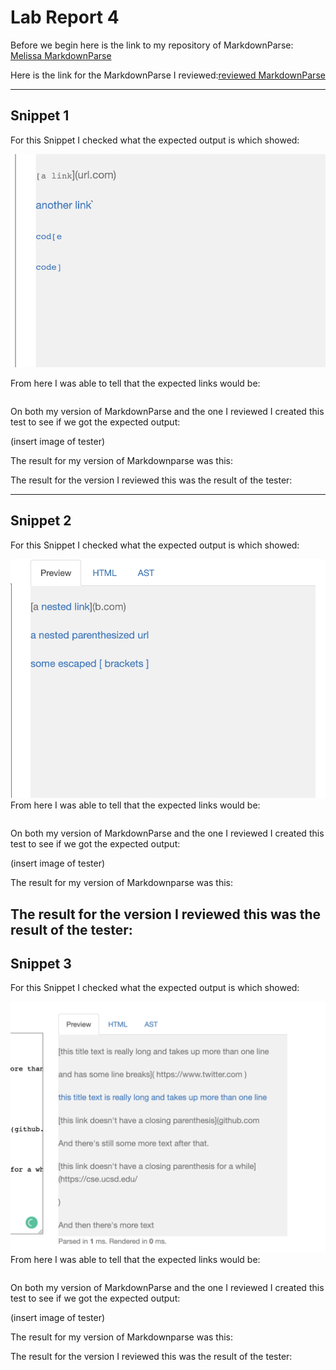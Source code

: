 # Lab Report 4
Before  we begin here is the link to my repository of MarkdownParse:
[Melissa MarkdownParse](https://github.com/melissaesantos/markdown-parse)

Here is the link for the MarkdownParse I reviewed:[reviewed MarkdownParse](https://github.com/merrickqiu/markdown-parse)

---
Snippet 1
---

For this Snippet I checked what the expected output is which showed:

![Image](1expected.png)

From here I was able to tell that the expected links would be:
```

```
On both my version of MarkdownParse and the one I reviewed I created this test to see if we got the expected output:

(insert image of tester)

The result for my version of Markdownparse was this:

The result for the version I reviewed this was the result of the tester:



---
Snippet 2
---

For this Snippet I checked what the expected output is which showed:

![Image](2expected.png)
From here I was able to tell that the expected links would be:
```

```
On both my version of MarkdownParse and the one I reviewed I created this test to see if we got the expected output:

(insert image of tester)

The result for my version of Markdownparse was this:

The result for the version I reviewed this was the result of the tester:
---
Snippet 3
---

For this Snippet I checked what the expected output is which showed:

![Image](3expected.png)
From here I was able to tell that the expected links would be:
```

```
On both my version of MarkdownParse and the one I reviewed I created this test to see if we got the expected output:

(insert image of tester)

The result for my version of Markdownparse was this:

The result for the version I reviewed this was the result of the tester:


